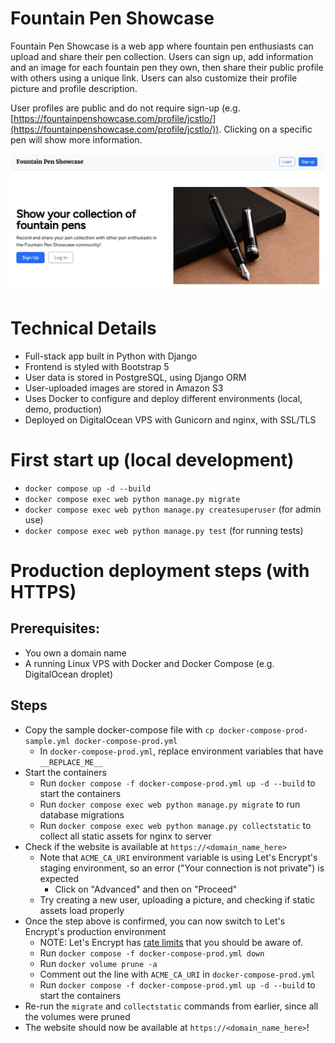 # Fountain Pen Showcase

Fountain Pen Showcase is a web app where fountain pen enthusiasts can upload and share their pen collection. Users can sign up, add information and an image for each fountain pen they own, then share their public profile with others using a unique link. Users can also customize their profile picture and profile description.

User profiles are public and do not require sign-up (e.g. [https://fountainpenshowcase.com/profile/jcstlo/](https://fountainpenshowcase.com/profile/jcstlo/)). Clicking on a specific pen will show more information.

![image](static/images/readme.jpg)

# Technical Details

* Full-stack app built in Python with Django
* Frontend is styled with Bootstrap 5
* User data is stored in PostgreSQL, using Django ORM
* User-uploaded images are stored in Amazon S3
* Uses Docker to configure and deploy different environments (local, demo, production)
* Deployed on DigitalOcean VPS with Gunicorn and nginx, with SSL/TLS

# First start up (local development)

* `docker compose up -d --build`
* `docker compose exec web python manage.py migrate`
* `docker compose exec web python manage.py createsuperuser` (for admin use)
* `docker compose exec web python manage.py test` (for running tests)

# Production deployment steps (with HTTPS)

## Prerequisites:

* You own a domain name
* A running Linux VPS with Docker and Docker Compose (e.g. DigitalOcean droplet)

## Steps

* Copy the sample docker-compose file with `cp docker-compose-prod-sample.yml docker-compose-prod.yml`
  * In `docker-compose-prod.yml`, replace environment variables that have `__REPLACE_ME__`
* Start the containers
  * Run `docker compose -f docker-compose-prod.yml up -d --build` to start the containers
  * Run `docker compose exec web python manage.py migrate` to run database migrations
  * Run `docker compose exec web python manage.py collectstatic` to collect all static assets for nginx to server
* Check if the website is available at `https://<domain_name_here>`
  * Note that `ACME_CA_URI` environment variable is using Let's Encrypt's staging environment, so an error ("Your connection is not private") is expected
    * Click on "Advanced" and then on "Proceed"
  * Try creating a new user, uploading a picture, and checking if static assets load properly
* Once the step above is confirmed, you can now switch to Let's Encrypt's production environment
  * NOTE: Let's Encrypt has [rate limits](https://letsencrypt.org/docs/rate-limits/) that you should be aware of.
  * Run `docker compose -f docker-compose-prod.yml down`
  * Run `docker volume prune -a`
  * Comment out the line with `ACME_CA_URI` in `docker-compose-prod.yml`
  * Run `docker compose -f docker-compose-prod.yml up -d --build` to start the containers
* Re-run the `migrate` and `collectstatic` commands from earlier, since all the volumes were pruned
* The website should now be available at `https://<domain_name_here>`!